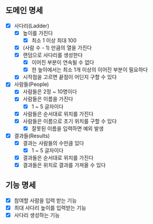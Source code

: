 ## 도메인 명세

- [x] 사다리(Ladder)
  - [x] 높이를 가진다
    - [x] 최소 1 이상 최대 100
  - [x] (사람 수 - 1) 만큼의 열을 가진다
  - [x] 랜덤으로 사다리를 생성한다
    - [x] 이어진 부분이 연속될 수 없다
    - [x] 한 높이에서는 최소 1개 이상의 이어진 부분이 필요하다
  - [x] 시작점을 고르면 끝점이 어딘지 구할 수 있다
- [x] 사람들(People)
  - [x] 사람들은 2정 ~ 10명이다
  - [x] 사람들은 이름을 가진다
    - [x] 1 ~ 5 글자이다
  - [x] 사람들은 순서대로 위치를 가진다
  - [x] 사람들은 이름으로 초기 위치를 구할 수 있다
    - [x] 잘못된 이름을 입력하면 예외 발생
- [x] 결과들(Results)
  - [x] 결과는 사람들의 수만큼 있다
    - [x] 1 ~ 5 글자이다
  - [x] 결과들은 순서대로 위치를 가진다
  - [x] 결과들은 위치로 결과를 가져올 수 있다

## 기능 명세

- [x] 참여할 사람을 입력 받는 기능
- [x] 최대 사다리 높이를 입력받는 기능
- [x] 사다리 생성하는 기능
